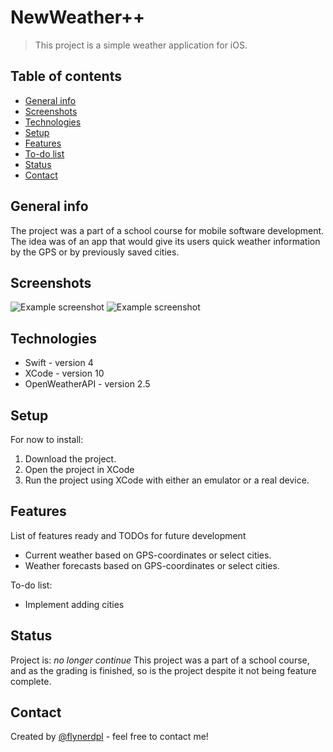 # NewWeather++
> This project is a simple weather application for iOS.

## Table of contents
* [General info](#general-info)
* [Screenshots](#screenshots)
* [Technologies](#technologies)
* [Setup](#setup)
* [Features](#features)
* [To-do list](#todo-list)
* [Status](#status)
* [Contact](#contact)

## General info
The project was a part of a school course for mobile software development. The idea was of an app that would give its users
quick weather information by the GPS or by previously saved cities. 

## Screenshots
![Example screenshot](./img/screenshot.png)
![Example screenshot](./img/screenshot.png)

## Technologies
* Swift - version 4
* XCode - version 10
* OpenWeatherAPI - version 2.5

## Setup
For now to install:

1. Download the project.
2. Open the project in XCode
3. Run the project using XCode with either an emulator or a real device.

## Features
List of features ready and TODOs for future development
* Current weather based on GPS-coordinates or select cities.
* Weather forecasts based on GPS-coordinates or select cities.

To-do list:
* Implement adding cities

## Status
Project is: _no longer continue_
This project was a part of a school course, and as the grading is finished, so is the project despite it
not being feature complete.

## Contact
Created by [@flynerdpl](https://www.flynerd.pl/) - feel free to contact me!

